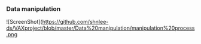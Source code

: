 ### Data manipulation

![ScreenShot](https://github.com/shnlee-ds/VAXproject/blob/master/Data%20manipulation/manipulation%20process.png
